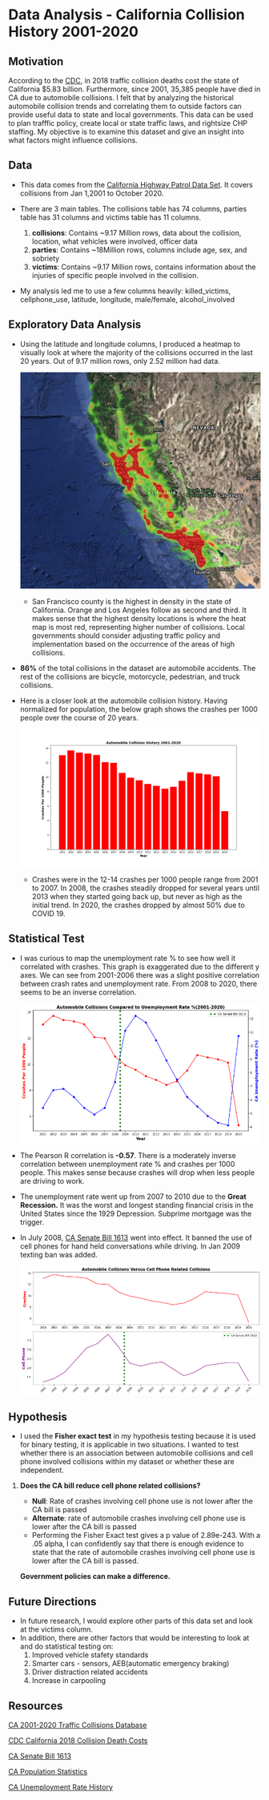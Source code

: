 # Data Analysis - California Collision History 2001-2020

## Motivation 
According to the [CDC](https://www.cdc.gov/transportationsafety/pdf/statecosts/2020/CDC-Cost-of-Crash-Deaths-Fact-Sheets_California.pdf), in 2018 traffic collision deaths cost the state of California $5.83 billion. Furthermore, since 2001, 35,385 people have died in CA due to automobile collisions. I felt that by analyzing the historical automobile collision trends and correlating them to outside factors can provide useful data to state and local governments. This data can be used to plan trafffic policy, create local or state traffic laws, and rightsize CHP staffing. My objective is to examine this dataset and give an insight into what factors might influence collisions.


## Data

* This data comes from the [California Highway Patrol Data Set](https://www.kaggle.com/alexgude/california-traffic-collision-data-from-switrs). It covers collisions from Jan 1,2001 to October 2020.  

* There are 3 main tables. The collisions table has 74 columns, parties table has 31 columns and victims table has 11 columns.

    1. **collisions**: Contains ~9.17 Million rows, data about the collision, location, what vehicles were involved, officer data
    2. **parties**: Contains ~18Million rows, columns include age, sex, and sobriety
    3. **victims**: Contains ~9.17 Million rows, contains information about the injuries of specific people involved in the collision.

* My analysis led me to use a few columns heavily: killed_victims, cellphone_use, latitude, longitude, male/female, alcohol_involved

## Exploratory Data Analysis

* Using the latitude and longitude columns, I produced a heatmap to visually look at where the majority of the collisions occurred in the last 20 years. Out of 9.17 million rows, only 2.52 million had data. 

    ![picture](images/heat_map_2.png)

    * San Francisco county is the highest in density in the state of California. Orange and Los Angeles follow as second and third. It makes sense that the highest density locations is where the heat map is most red, representing higher number of collisions. Local governments should consider adjusting traffic policy and implementation based on the occurrence of the areas of high collisions.


* **86%** of the total collisions in the dataset are automobile accidents. The rest of the collisions are bicycle, motorcycle, pedestrian, and truck collisions.

* Here is a closer look at the automobile collision history. Having normalized for population, the below graph shows the crashes per 1000 people over the course of 20 years.

    ![picture](images/collision_history.png)

    * Crashes were in the 12-14 crashes per 1000 people range from 2001 to 2007. In 2008, the crashes steadily dropped for several years until 2013 when they started going back up, but never as high as the initial trend. In 2020, the crashes dropped by almost 50% due to COVID 19.

## Statistical Test

* I was curious to map the unemployment rate % to see how well it correlated with crashes. This graph is exaggerated due to the different y axes. We can see from 2001-2006 there was a slight positive correlation between crash rates and unemployment rate. From 2008 to 2020, there seems to be an inverse correlation.

    ![picture](images/collision_unemp.png)
    
* The Pearson R correlation is  **-0.57**. There is a moderately inverse correlation between unemployment rate % and crashes per 1000 people. This makes sense because crashes will drop when less people are driving to work.

* The unemployment rate went up from 2007 to 2010 due to the **Great Recession.** It was the worst and longest standing financial crisis in the United States since the 1929 Depression. Subprime mortgage was the trigger. 

* In July 2008, [CA Senate Bill 1613](https://www.ncbi.nlm.nih.gov/pmc/articles/PMC4001674/ ) went into effect. It banned the use of cell phones for hand held conversations while driving. In Jan 2009 texting ban was added.

    ![picture](images/collision_cellphone.png)

       
## Hypothesis

* I used the **Fisher exact test** in my hypothesis testing because it is used for binary testing, it is applicable in two situations. I wanted to test whether there is an association between automobile collisions and cell phone involved collisions within my dataset or whether these are independent.

1. **Does the CA bill reduce cell phone related collisions?**
    *   **Null**: Rate of crashes involving cell phone use is not lower after the CA bill is passed
    *   **Alternate**: rate of automobile crashes involving cell phone use is lower after the CA   bill is passed
    *   Performing the Fisher Exact test gives a p value of 2.89e-243. With a .05 alpha, I can confidently say that there is enough evidence to state that the rate of automobile crashes involving cell phone use is lower after the CA bill is passed.
    
    **Government policies can make a difference.** 

## Future Directions

* In future research, I would explore other parts of this data set and look at the victims column.
* In addition, there are other factors that would be interesting to look at and do statistical testing on:
    1. Improved vehicle stafety standards
    2. Smarter cars - sensors, AEB(automatic emergency braking)
    3. Driver distraction related accidents
    4. Increase in carpooling 

## Resources

[CA 2001-2020 Traffic Collisions Database](https://www.kaggle.com/alexgude/california-traffic-collision-data-from-switrs)

[CDC California 2018 Collision Death Costs](https://www.cdc.gov/transportationsafety/pdf/statecosts/2020/CDC-Cost-of-Crash-Deaths-Fact-Sheets_California.pdf)

[CA Senate Bill 1613](https://www.ncbi.nlm.nih.gov/pmc/articles/PMC4001674/ )

[CA Population Statistics](https://www.statista.com/statistics/206097/resident-population-in-california/)

[CA Unemployment Rate History](https://fred.stlouisfed.org/series/CAUR)



            
            

        